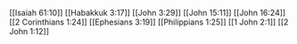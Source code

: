 [[Isaiah 61:10]]
[[Habakkuk 3:17]]
[[John 3:29]]
[[John 15:11]]
[[John 16:24]]
[[2 Corinthians 1:24]]
[[Ephesians 3:19]]
[[Philippians 1:25]]
[[1 John 2:1]]
[[2 John 1:12]]
